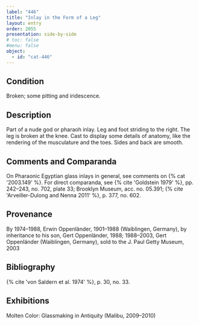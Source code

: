 ```yaml
---
label: "446"
title: "Inlay in the Form of a Leg"
layout: entry
order: 2055
presentation: side-by-side
# toc: false
#menu: false 
object:
  - id: "cat-446"
---
```


## Condition

Broken; some pitting and iridescence.

## Description

Part of a nude god or pharaoh inlay. Leg and foot striding to the right. The leg is broken at the knee. Cast to display some details of anatomy, like the rendering of the musculature and the toes. Sides and back are smooth.

## Comments and Comparanda

On Pharaonic Egyptian glass inlays in general, see comments on {% cat '2003.149' %}. For direct comparanda, see {% cite 'Goldstein 1979' %}, pp. 242–243, no. 702, plate 33; Brooklyn Museum, acc. no. 05.391; {% cite 'Arveiller-Dulong and Nenna 2011' %}, p. 377, no. 602.

## Provenance

By 1974–1988, Erwin Oppenländer, 1901–1988 (Waiblingen, Germany), by inheritance to his son, Gert Oppenländer, 1988; 1988–2003, Gert Oppenländer (Waiblingen, Germany), sold to the J. Paul Getty Museum, 2003

## Bibliography

{% cite 'von Saldern et al. 1974' %}, p. 30, no. 33.

## Exhibitions

Molten Color: Glassmaking in Antiquity (Malibu, 2009–2010)